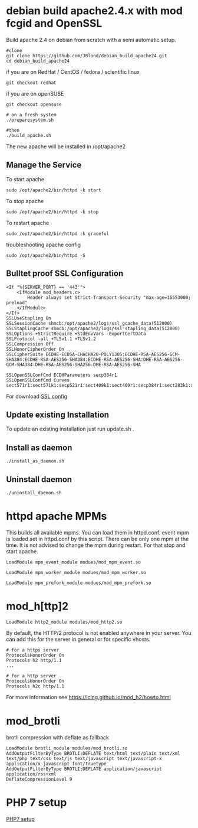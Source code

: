 # debian build apache2.4.x with mod fcgid and OpenSSL

Build apache 2.4 on debian from scratch with a semi automatic setup.


```
#clone
git clone https://github.com/JBlond/debian_build_apache24.git
cd debian_build_apache24
```

if you are on RedHat / CentOS / fedora / scientific linux
```
git checkout redhat
```

if you are on openSUSE
```
git checkout opensuse
```

```
# on a fresh system
./preparesystem.sh

#then
./build_apache.sh
```

The new apache will be installed in /opt/apache2

## Manage the Service

To start apache

```
sudo /opt/apache2/bin/httpd -k start
```

To stop apache

```
sudo /opt/apache2/bin/httpd -k stop
```

To restart apache

```
sudo /opt/apache2/bin/httpd -k graceful
```

troubleshooting apache config

```
sudo /opt/apache2/bin/httpd -S
```

## Bulltet proof SSL Configuration

```
<If "%{SERVER_PORT} == '443'">
    <IfModule mod_headers.c>
        Header always set Strict-Transport-Security "max-age=15553000; preload"
    </IfModule>
</If>
SSLUseStapling On
SSLSessionCache shmcb:/opt/apache2/logs/ssl_gcache_data(512000)
SSLStaplingCache shmcb:/opt/apache2/logs/ssl_stapling_data(512000)
SSLOptions +StrictRequire +StdEnvVars -ExportCertData
SSLProtocol -all +TLSv1.1 +TLSv1.2
SSLCompression Off
SSLHonorCipherOrder On
SSLCipherSuite ECDHE-ECDSA-CHACHA20-POLY1305:ECDHE-RSA-AES256-GCM-SHA384:ECDHE-RSA-AES256-SHA384:ECDHE-RSA-AES256-SHA:DHE-RSA-AES256-GCM-SHA384:DHE-RSA-AES256-SHA256:DHE-RSA-AES256-SHA

SSLOpenSSLConfCmd ECDHParameters secp384r1
SSLOpenSSLConfCmd Curves sect571r1:sect571k1:secp521r1:sect409k1:sect409r1:secp384r1:sect283k1:sect283r1:secp256k1:prime256v1
```
For download [SSL config](https://raw.githubusercontent.com/JBlond/debian_build_apache24/master/ssl.conf)

## Update existing Installation

To update an existing installation just run update.sh .

## Install as daemon

```
./install_as_daemon.sh
```

## Uninstall daemon

```
./uninstall_daemon.sh
```

# httpd apache MPMs

This builds all available mpms. You can load them in httpd.conf. event mpm is loaded set in httpd.conf by this script. There can be only one mpm at the time. It is not advised to change the mpm during restart. For that stop and start apache.

```
LoadModule mpm_event_module modues/mod_mpm_event.so
```

```
LoadModule mpm_worker_module modues/mod_mpm_worker.so
```

```
LoadModule mpm_prefork_module modues/mod_mpm_prefork.so
```

# mod_h[ttp]2
```
LoadModule http2_module modules/mod_http2.so
```

By default, the HTTP/2 protocol is not enabled anywhere in your server.
You can add this for the server in general or for specific vhosts.

```
# for a https server
ProtocolsHonorOrder On
Protocols h2 http/1.1
...

# for a http server
ProtocolsHonorOrder On
Protocols h2c http/1.1
```

For more information see https://icing.github.io/mod_h2/howto.html

# mod_brotli

brotli compression with deflate as fallback

```
LoadModule brotli_module modules/mod_brotli.so
AddOutputFilterByType BROTLI;DEFLATE text/html text/plain text/xml text/php text/css text/js text/javascript text/javascript-x application/x-javascript font/truetype
AddOutputFilterByType BROTLI;DEFLATE application/javascript application/rss+xml
DeflateCompressionLevel 9
```

# PHP 7 setup
[PHP7 setup](php7.md)
